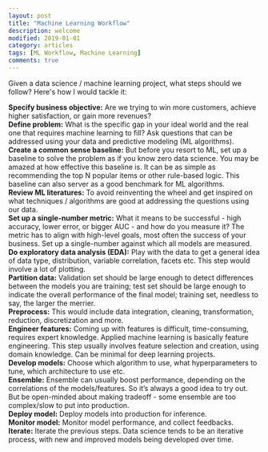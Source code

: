```yaml
---
layout: post
title: "Machine Learning Workflow"
description: welcome
modified: 2019-01-01
category: articles
tags: [ML Workflow, Machine Learning]
comments: true
---
```


<!-- ---
layout: post
title: "New webpage!"
description: welcome
modified: 2019-01-01
category: articles
tags: [ - project workflow
        - machine learning
        - data science]
comments: true
--- -->

Given a data science / machine learning project, what steps should we follow? Here's how I would tackle it:

<!--more-->



<strong>Specify business objective:</strong> Are we trying to win more customers, achieve higher satisfaction, or gain more revenues?<br/>
<strong>Define problem:</strong> What is the specific gap in your ideal world and the real one that requires machine learning to fill? Ask questions that can be addressed using your data and predictive modeling (ML algorithms).<br/>
<strong>Create a common sense baseline:</strong> But before you resort to ML, set up a baseline to solve the problem as if you know zero data science. You may be amazed at how effective this baseline is. It can be as simple as recommending the top N popular items or other rule-based logic. This baseline can also server as a good benchmark for ML algorithms.<br/>
<strong>Review ML literatures:</strong> To avoid reinventing the wheel and get inspired on what techniques / algorithms are good at addressing the questions using our data.<br/>
<strong>Set up a single-number metric:</strong> What it means to be successful - high accuracy, lower error, or bigger AUC - and how do you measure it? The metric has to align with high-level goals, most often the success of your business. Set up a single-number against which all models are measured.<br/>
<strong>Do exploratory data analysis (EDA):</strong> Play with the data to get a general idea of data type, distribution, variable correlation, facets etc. This step would involve a lot of plotting.<br/>
<strong>Partition data:</strong> Validation set should be large enough to detect differences between the models you are training; test set should be large enough to indicate the overall performance of the final model; training set, needless to say, the larger the merrier.<br/>
<strong>Preprocess:</strong> This would include data integration, cleaning, transformation, reduction, discretization and more.<br/>
<strong>Engineer features:</strong> Coming up with features is difficult, time-consuming, requires expert knowledge. Applied machine learning is basically feature engineering. This step usually involves feature selection and creation, using domain knowledge. Can be minimal for deep learning projects.<br/>
<strong>Develop models:</strong> Choose which algorithm to use, what hyperparameters to tune, which architecture to use etc.<br/>
<strong>Ensemble:</strong> Ensemble can usually boost performance, depending on the correlations of the models/features. So it’s always a good idea to try out. But be open-minded about making tradeoff - some ensemble are too complex/slow to put into production.<br/>
<strong>Deploy model:</strong> Deploy models into production for inference.<br/>
<strong>Monitor model:</strong> Monitor model performance, and collect feedbacks.<br/>
<strong>Iterate:</strong> Iterate the previous steps. Data science tends to be an iterative process, with new and improved models being developed over time.
